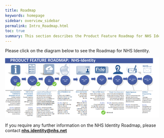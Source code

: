 ```yaml
---
title: Roadmap
keywords: homepage
sidebar: overview_sidebar
permalink: Intro_Roadmap.html
toc: true
summary: This section describes the Product Feature Roadmap for NHS Identity
---
```



Please click on the diagram below to see the Roadmap for NHS Identity.

<a href="images/NHS_ID_Roadmap.png" target="_blank"><img src="images/NHS_ID_Roadmap.png"></a>

If you require any further information on the NHS Identity Roadmap, please contact **nhs.identity@nhs.net**
